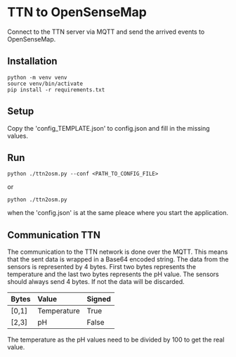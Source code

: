# TTN to OpenSenseMap

Connect to the TTN server via MQTT and send the arrived events to OpenSenseMap.

## Installation
```
python -m venv venv
source venv/bin/activate
pip install -r requirements.txt
```

## Setup
Copy the 'config_TEMPLATE.json' to config.json and fill in the missing values.

## Run
```
python ./ttn2osm.py --conf <PATH_TO_CONFIG_FILE>
```
or
```
python ./ttn2osm.py
```
when the 'config.json' is at the same pleace where you start the application.

## Communication TTN
The communication to the TTN network is done over the MQTT. This means that the sent data is wrapped in a Base64 encoded string.
The data from the sensors is represented by 4 bytes. First two bytes represents the temperature and the last two bytes represents the pH value.
The sensors should always send 4 bytes. If not the data will be discarded.

| Bytes | Value       | Signed |
| ----- |:------------|:-------|
| [0,1] | Temperature | True   |
| [2,3] | pH          | False  |

The temperature as the pH values need to be divided by 100 to get the real value.
